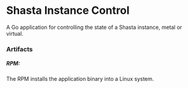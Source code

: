 # Shasta Instance Control

A Go application for controlling the state of a Shasta instance, metal or virtual.

### Artifacts

##### RPM: 
The RPM installs the application binary into a Linux system.

